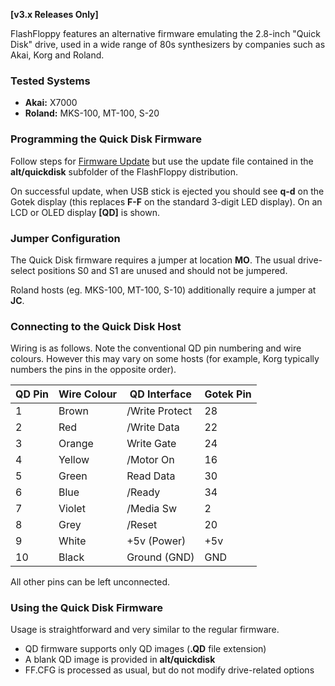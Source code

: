 
**[v3.x Releases Only]**

FlashFloppy features an alternative firmware emulating the 2.8-inch
"Quick Disk" drive, used in a wide range of 80s synthesizers
by companies such as Akai, Korg and Roland.

### Tested Systems

- **Akai:** X7000
- **Roland:** MKS-100, MT-100, S-20

### Programming the Quick Disk Firmware

Follow steps for [Firmware Update](Firmware-Update) but use the update
file contained in the **alt/quickdisk** subfolder of the FlashFloppy
distribution.

On successful update, when USB stick is ejected you should see **q-d**
on the Gotek display (this replaces **F-F** on the standard 3-digit
LED display). On an LCD or OLED display **[QD]** is shown.

### Jumper Configuration

The Quick Disk firmware requires a jumper at location **MO**. The usual
drive-select positions S0 and S1 are unused and should not be jumpered.

Roland hosts (eg. MKS-100, MT-100, S-10) additionally require a jumper
at **JC**.

### Connecting to the Quick Disk Host

Wiring is as follows. Note the conventional QD pin numbering and wire
colours. However this may vary on some hosts (for example, Korg
typically numbers the pins in the opposite order).

|QD Pin  |Wire Colour| QD Interface   |Gotek Pin|
|--------|-----------|----------------|---------|
|   1    | Brown     | /Write Protect |   28    |
|   2    | Red       | /Write Data    |   22    |
|   3    | Orange    | Write Gate     |   24    |
|   4    | Yellow    | /Motor On      |   16    |
|   5    | Green     | Read Data      |   30    |
|   6    | Blue      | /Ready         |   34    |
|   7    | Violet    | /Media Sw      |    2    |
|   8    | Grey      | /Reset         |   20    |
|   9    | White     | +5v (Power)    |  +5v    |
|  10    | Black     | Ground (GND)   |  GND    |

All other pins can be left unconnected.

### Using the Quick Disk Firmware

Usage is straightforward and very similar to the regular firmware.
* QD firmware supports only QD images (**.QD** file extension)
* A blank QD image is provided in **alt/quickdisk**
* FF.CFG is processed as usual, but do not modify drive-related
  options
